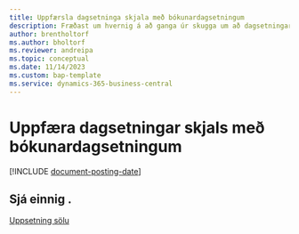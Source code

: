 ```yaml
---
title: Uppfærsla dagsetninga skjala með bókunardagsetningum
description: Fræðast um hvernig á að ganga úr skugga um að dagsetningar skjala á sölu- og innkaupaskjölum samsvari bókunardagsetningum þeirra.
author: brentholtorf
ms.author: bholtorf
ms.reviewer: andreipa
ms.topic: conceptual
ms.date: 11/14/2023
ms.custom: bap-template
ms.service: dynamics-365-business-central
---
```

# <a name="update-document-dates-with-posting-dates"></a>Uppfæra dagsetningar skjals með bókunardagsetningum

[!INCLUDE [document-posting-date](includes/document-posting-date.md)]

## <a name="see-also"></a>Sjá einnig .

[Uppsetning sölu](sales-setup-sales.md)
